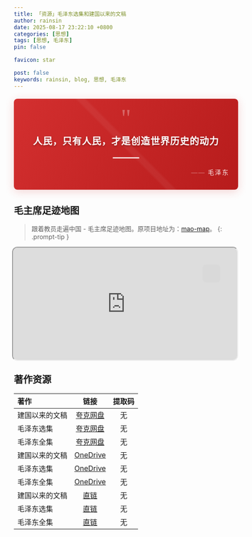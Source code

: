 ```yaml
---
title: 「资源」毛泽东选集和建国以来的文稿
author: rainsin
date: 2025-08-17 23:22:10 +0800
categories: [思想]
tags: [思想, 毛泽东]
pin: false

favicon: star

post: false
keywords: rainsin, blog, 思想, 毛泽东
---
```


<style>
#access-tags,#panel-wrapper,#access-lastmod{
    display: none;
}
#core-wrapper, #tail-wrapper {
    width: 100%;
    padding-right: 0 !important;
    padding-left: 0 !important;
}

.mandelbrot-box{
    position: absolute;
    width: 100%;
    height: 100%;
    top: 0;
    right: 0;
}

.mandelbrot-box[data-screen="no"]{
    border-radius: 12px;
}

.mandelbrot-out-box{
    position: relative;
    width: 100%;
    transition: all .4s ease-in-out;
    z-index: 100000;
}

.mandelbrot-out-box[data-screen="all"]{
    position: fixed;
    top: 0;
    left: 0;
    right: 0;
    bottom: 0;
}

.mandelbrot-out-box[data-screen="no"]{
    position: relative;
    top: 0;
    left: 0;
    aspect-ratio: 2/1;
    margin-bottom: 20px;
}

.screen-mandelbrot{
    position: absolute;
    top: 40px;
    right: 40px;
    width: 40px;
    height: 40px;
    background-color: rgb(217, 217, 217);
    border-radius: 8px;
    display: flex;
    justify-content: center;
    align-content: center;
    flex-wrap: nowrap;
    background-size: cover;
    background-position: center;
}

.screen-mandelbrot[data-screen="all"]{
    background-image: url(https://rainsin-1305486451.file.myqcloud.com/rainsin-blog/img/icon/%E9%80%80%E5%87%BA%E5%85%A8%E5%B1%8F.png);
}

.screen-mandelbrot[data-screen="no"]{
    background-image: url(https://rainsin-1305486451.file.myqcloud.com/rainsin-blog/img/icon/%E5%85%A8%E5%B1%8F.png);
}
</style>

<style>
        @import url('https://cdn.rainsin.cn/草檀斋毛泽东字体/result.css');
        
        .quote-banner {
            position: relative;
            background: linear-gradient(120deg, #d32f2f 0%, #b71c1c 100%);
            padding: 30px 20px;
            margin: 20px 0;
            border-radius: 8px;
            box-shadow: 0 4px 20px rgba(211, 47, 47, 0.2);
            overflow: hidden;
        }
        
        .quote-banner::before {
            content: '';
            position: absolute;
            top: 0;
            left: 0;
            right: 0;
            bottom: 0;
            background: linear-gradient(45deg, transparent 48%, rgba(255,255,255,0.05) 49%, rgba(255,255,255,0.05) 51%, transparent 52%);
            pointer-events: none;
        }
        
        .quote-content {
            position: relative;
            z-index: 2;
            max-width: 700px;
            margin: 0 auto;
            text-align: center;
        }
        
        .quote-mark {
            color: rgba(255, 255, 255, 0.3);
            font-size: 4em;
            line-height: 0.5;
            font-family: Georgia, serif;
        }
        
        .quote-text {
            font-size: 1.5em;
            font-weight: 600;
            color: #ffffff;
            text-shadow: 0 2px 4px rgba(0, 0, 0, 0.3);
            line-height: 1.6;
            margin: 20px 0;
            letter-spacing: 1px;
        }
        
        .quote-author {
            font-family: '草檀斋毛泽东字体', serif;
            font-size: 1em;
            font-weight: 400;
            color: rgba(255, 255, 255, 0.9);
            text-align: right;
            margin-top: 20px;
            letter-spacing: 2px;
        }
        
        .quote-author::before {
            content: "—— ";
            color: rgba(255, 255, 255, 0.6);
        }
        
        .accent-line {
            width: 60px;
            height: 3px;
            background: rgba(255, 255, 255, 0.8);
            margin: 15px auto;
            border-radius: 2px;
        }
        
        @media (max-width: 768px) {
            .quote-banner {
                padding: 25px 15px;
                margin: 15px 0;
            }
            
            .quote-text {
                font-size: 1.2em;
                letter-spacing: 0.5px;
            }
            
            .quote-author {
                font-size: 0.9em;
                letter-spacing: 1px;
            }
            
            .quote-mark {
                font-size: 3em;
            }
        }
        
        /* 适配深色主题 */
        @media (prefers-color-scheme: dark) {
            .quote-banner {
                box-shadow: 0 4px 20px rgba(211, 47, 47, 0.3);
            }
        }
        
        /* 更柔和的变体 */
        .quote-banner.soft {
            background: linear-gradient(120deg, #c62828 0%, #ad1457 100%);
            box-shadow: 0 4px 20px rgba(198, 40, 40, 0.15);
        }
        
        /* 极简变体 */
        .quote-banner.minimal {
            background: #c62828;
            box-shadow: none;
            border-left: 4px solid #ffffff;
        }
    </style>

<div class="quote-banner">
        <div class="quote-content">
            <div class="quote-mark">"</div>
            <div class="quote-text">
                人民，只有人民，才是创造世界历史的动力
            </div>
            <div class="accent-line"></div>
            <div class="quote-author">
                毛泽东
            </div>
        </div>
    </div>

<h2>
<i class="fa-solid fa-map-location-dot"></i> 毛主席足迹地图
</h2>

> 跟着教员走遍中国 - 毛主席足迹地图。原项目地址为：[mao-map](https://github.com/sansan0/mao-map)。
{: .prompt-tip }

<div class="mandelbrot-out-box " id="mandelbrot-out-box" data-screen="no">
<iframe src="https://mao.rainsin.cn" class="mandelbrot-box" id="mandelbrot-box" data-screen="no"></iframe>
<div class="screen-mandelbrot " id="screen-mandelbrot" data-screen="no">
  
</div>
</div>

## 著作资源

| 著作                     | 链接          | 提取码 |
| :--------------------------- | :---------------: | :------: |
| 建国以来的文稿            | [夸克网盘](https://pan.quark.cn/s/e992ad7d3c39)   | 无 |
| 毛泽东选集               | [夸克网盘](https://pan.quark.cn/s/2b041306f3c0)   | 无 |
| 毛泽东全集               | [夸克网盘](https://pan.quark.cn/s/19cca8ae871a)   | 无 |
| 建国以来的文稿            | [OneDrive](https://1drv.ms/u/c/85534a39c5d9ab87/EXU_8mp-PKxGg8b8gKIKOq4ByiHuTw7ahMnpJltSwXF3TQ?e=W1QM2M)   | 无 |
| 毛泽东选集               | [OneDrive](https://1drv.ms/u/c/85534a39c5d9ab87/EeAX9W6NuX1CjiYmmi0w2RcB8fjTRivVH-990zhLQCbgsQ?e=qMDzFl)   | 无 |
| 毛泽东全集               | [OneDrive](https://1drv.ms/u/c/85534a39c5d9ab87/EcBafbZ_5ntKk7UfPAY7EqYBJEkO90weXMkNiWw0I7qYxw?e=dmx7yR)   | 无 |
| 建国以来的文稿            | [直链](https://dlink.host/1drv/aHR0cHM6Ly8xZHJ2Lm1zL3UvYy84NTUzNGEzOWM1ZDlhYjg3L0VYVV84bXAtUEt4R2c4YjhnS0lLT3E0QnlpSHVUdzdhaE1ucEpsdFN3WEYzVFE_ZT1XMVFNMk0.7z)   | 无 |
| 毛泽东选集               | [直链](https://dlink.host/1drv/aHR0cHM6Ly8xZHJ2Lm1zL3UvYy84NTUzNGEzOWM1ZDlhYjg3L0VlQVg5VzZOdVgxQ2ppWW1taTB3MlJjQjhmalRSaXZWSC05OTB6aExRQ2Jnc1E_ZT1xTUR6Rmw.7z)   | 无 |
| 毛泽东全集               | [直链](https://dlink.host/1drv/aHR0cHM6Ly8xZHJ2Lm1zL3UvYy84NTUzNGEzOWM1ZDlhYjg3L0VjQmFmYlpfNW50S2s3VWZQQVk3RXFZQkpFa085MHdlWE1rTmlXdzBJN3FZeHc_ZT1kbXg3eVI.7z)   | 无 |

<script defer>
let butt = document.getElementById("screen-mandelbrot");
let out = document.getElementById("mandelbrot-out-box");
let main = document.getElementById("mandelbrot-box");

butt.onclick = (e) => {
    if (butt.getAttribute("data-screen") == "no" && out.getAttribute("data-screen") == "no") {
        butt.setAttribute("data-screen", "all");
        out.setAttribute("data-screen", "all");
        main.setAttribute("data-screen", "all");
    } else {
        butt.setAttribute("data-screen", "no");
        out.setAttribute("data-screen", "no");
        main.setAttribute("data-screen", "no");
    }
}
</script>
